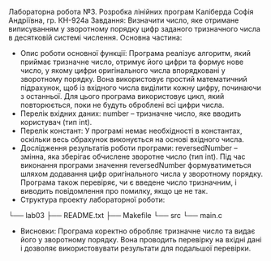 Лабораторна робота №3. Розробка лінійних програм 
Каліберда Софія Андріївна, гр. КН-924а 
Завдання: Визначити число, яке отримане виписуванням у зворотному порядку цифр заданого тризначного числа в десятковій системі числення.
Основна частина:
 - Опис роботи основної функції: Програма реалізує алгоритм, який приймає тризначне число, отримує його цифри та формує нове число, у якому цифри оригінального числа впорядковані у зворотному порядку. Вона використовує простий математичний підрахунок, щоб із вхідного числа виділити кожну цифру, починаючи з останньої. Для цього програма використовує цикл, який повторюється, поки не будуть оброблені всі цифри числа.
 - Перелік вхідних даних:
 number – тризначне число, яке вводить користувач (тип int).
 - Перелік констант:
У програмі немає необхідності в константах, оскільки весь обрахунок виконується на основі вхідного числа.
 - Дослідження результатів роботи програми:
reversedNumber – змінна, яка зберігає обчислене зворотне число (тип int).
Під час виконання програми значення reversedNumber формуватиметься шляхом додавання цифр оригінального числа у зворотному порядку.
Програма також перевіряє, чи є введене число тризначним, і виводить повідомлення про помилку, якщо це не так.
 - Структура проекту лабораторної роботи:
   
└── lab03 
  ├── README.txt 
  ├── Makefile 
  └── src 
    └── main.c 
 - Висновки: Програма коректно обробляє тризначне число та видає його у зворотному порядку. Вона проводить перевірку на вхідні дані і дозволяє використовувати результати для подальшої перевірки.
